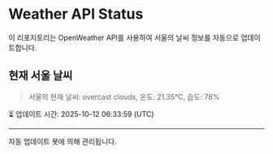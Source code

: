 
# Weather API Status

이 리포지토리는 OpenWeather API를 사용하여 서울의 날씨 정보를 자동으로 업데이트합니다.

## 현재 서울 날씨
> 서울의 현재 날씨: overcast clouds, 온도: 21.35°C, 습도: 78%

⏳ 업데이트 시간: 2025-10-12 06:33:59 (UTC)

---
자동 업데이트 봇에 의해 관리됩니다.
